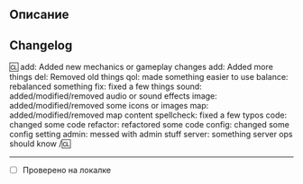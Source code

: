 <!-- Write **BELOW** The Headers and **ABOVE** The comments else it may not be viewable. -->
<!-- You can view Contributing.MD for a detailed description of the pull request process. -->

## Описание



## Changelog

:cl:
add: Added new mechanics or gameplay changes
add: Added more things
del: Removed old things
qol: made something easier to use
balance: rebalanced something
fix: fixed a few things
sound: added/modified/removed audio or sound effects
image: added/modified/removed some icons or images
map: added/modified/removed map content
spellcheck: fixed a few typos
code: changed some code
refactor: refactored some code
config: changed some config setting
admin: messed with admin stuff
server: something server ops should know
/:cl:

<!-- Both :cl:'s are required for the changelog to work! You can put your name to the right of the first :cl: if you want to overwrite your GitHub username as author ingame. -->
<!-- You can use multiple of the same prefix (they're only used for the icon ingame) and delete the unneeded ones. Despite some of the tags, changelogs should generally represent how a player might be affected by the changes rather than a summary of the PR's contents. -->
****
<!-- Все PRы за редкими исключениями необходимо проверять на локалке -->
<!-- 
- [x] Проверено на локалке
-->
- [ ] Проверено на локалке
